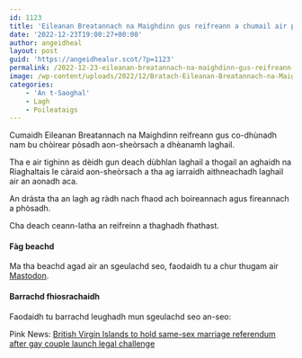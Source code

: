 ```yaml
---
id: 1123
title: 'Eileanan Breatannach na Maighdinn gus reifreann a chumail air pòsadh aon-sheòrsach'
date: '2022-12-23T19:00:27+00:00'
author: angeidheal
layout: post
guid: 'https://angeidhealur.scot/?p=1123'
permalink: /2022-12-23-eileanan-breatannach-na-maighdinn-gus-reifreann-a-chumail-air-posadh-aon-sheorsach/
image: /wp-content/uploads/2022/12/Bratach-Eileanan-Breatannach-na-Maighdinn.webp
categories:
    - 'An t-Saoghal'
    - Lagh
    - Poileataigs
---
```


Cumaidh Eileanan Breatannach na Maighdinn reifreann gus co-dhùnadh nam bu chòirear pòsadh aon-sheòrsach a dhèanamh laghail.

Tha e air tighinn as dèidh gun deach dùbhlan laghail a thogail an aghaidh na Riaghaltais le càraid aon-sheòrsach a tha ag iarraidh aithneachadh laghail air an aonadh aca.

An dràsta tha an lagh ag ràdh nach fhaod ach boireannach agus fireannach a phòsadh.

Cha deach ceann-latha an reifreinn a thaghadh fhathast.

#### Fàg beachd

Ma tha beachd agad air an sgeulachd seo, faodaidh tu a chur thugam air [Mastodon](https://www.mastodon.scot/@angeidheal).

#### Barrachd fhiosrachaidh

Faodaidh tu barrachd leughadh mun sgeulachd seo an-seo:

Pink News: [British Virgin Islands to hold same-sex marriage referendum after gay couple launch legal challenge](https://www.thepinknews.com/2022/12/23/british-virgin-same-sex-marriage-referendum/)